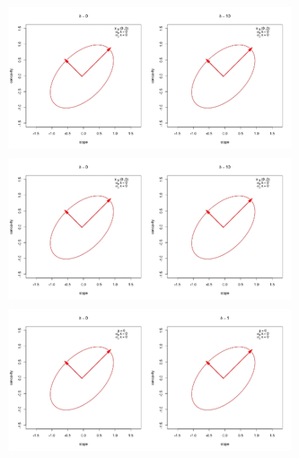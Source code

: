 
![](https://github.com/sakuramomo1005/actionpoints/blob/master/FDA/gif/largegammalargealphadiff.gif)

![](https://github.com/sakuramomo1005/actionpoints/blob/master/FDA/gif/largegamma.gif)

![](https://github.com/sakuramomo1005/actionpoints/blob/master/FDA/gif/smallgammalargealphadiff.gif)
